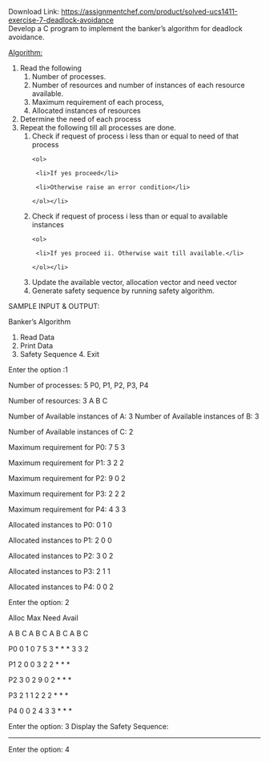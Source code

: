 Download Link: https://assignmentchef.com/product/solved-ucs1411-exercise-7-deadlock-avoidance
<br>
Develop a C program to implement the banker’s algorithm for deadlock avoidance.

<u>Algorithm:</u>

<ol>

 <li>Read the following

  <ol>

   <li>Number of processes.</li>

   <li>Number of resources and number of instances of each resource available.</li>

   <li>Maximum requirement of each process,</li>

   <li>Allocated instances of resources</li>

  </ol></li>

 <li>Determine the need of each process</li>

 <li>Repeat the following till all processes are done.

  <ol>

   <li>Check if request of process i less than or equal to need of that process

    <ol>

     <li>If yes proceed</li>

     <li>Otherwise raise an error condition</li>

    </ol></li>

   <li>Check if request of process i less than or equal to available instances

    <ol>

     <li>If yes proceed ii. Otherwise wait till available.</li>

    </ol></li>

   <li>Update the available vector, allocation vector and need vector</li>

   <li>Generate safety sequence by running safety algorithm.</li>

  </ol></li>

</ol>

SAMPLE INPUT &amp; OUTPUT:

Banker’s Algorithm

<ol>

 <li>Read Data</li>

 <li>Print Data</li>

 <li>Safety Sequence 4. Exit</li>

</ol>

Enter the option :1

Number of processes: 5 P0, P1, P2, P3, P4

Number of resources: 3 A B C

Number of Available instances of A: 3 Number of Available instances of B: 3

Number of Available instances of C: 2

Maximum requirement for P0: 7 5 3

Maximum requirement for P1: 3 2 2

Maximum requirement for P2: 9 0 2

Maximum requirement for P3: 2 2 2

Maximum requirement for P4: 4 3 3

Allocated instances to P0: 0 1 0

Allocated instances to P1: 2 0 0

Allocated instances to P2: 3 0 2

Allocated instances to P3: 2 1 1

Allocated instances to P4: 0 0 2

Enter the option: 2

Alloc Max Need Avail

A B C A B C A B C A B C

P0 0 1 0 7 5 3 * * * 3 3 2

P1 2 0 0 3 2 2 * * *

P2 3 0 2 9 0 2 * * *

P3 2 1 1 2 2 2 * * *

P4 0 0 2 4 3 3 * * *

Enter the option: 3 Display the Safety Sequence:

* * * * *

Enter the option: 4
